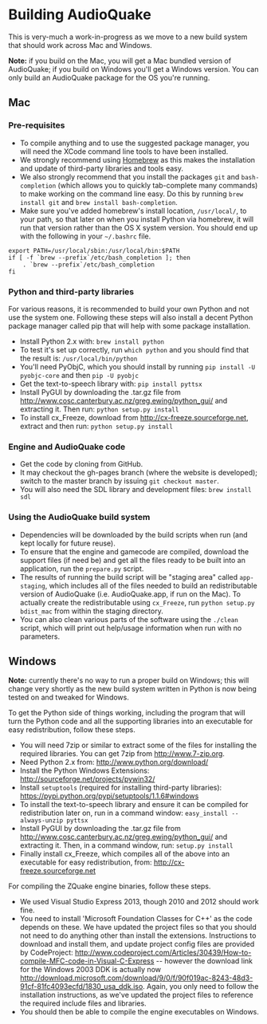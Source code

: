 Building AudioQuake
====================

This is very-much a work-in-progress as we move to a new build system that should work across Mac and Windows.

**Note:** if you build on the Mac, you will get a Mac bundled version of AudioQuake; if you build on Windows you'll get a Windows version.  You can only build an AudioQuake package for the OS you're running.

Mac
----

### Pre-requisites

* To compile anything and to use the suggested package manager, you will need the XCode command line tools to have been installed.
* We strongly recommend using [Homebrew](http://brew.sh) as this makes the installation and update of third-party libraries and tools easy.
* We also strongly recommend that you install the packages `git` and `bash-completion` (which allows you to quickly tab-complete many commands) to make working on the command line easy.  Do this by running `brew install git` and `brew install bash-completion`.
* Make sure you've added homebrew's install location, `/usr/local/`, to your path, so that later on when you install Python via homebrew, it will run that version rather than the OS X system version.  You should end up with the following in your `~/.bashrc` file.

```
export PATH=/usr/local/sbin:/usr/local/bin:$PATH
if [ -f `brew --prefix`/etc/bash_completion ]; then
	. `brew --prefix`/etc/bash_completion
fi
```

### Python and third-party libraries

For various reasons, it is recommended to build your own Python and not use the system one.  Following these steps will also install a decent Python package manager called pip that will help with some package installation.

* Install Python 2.x with: `brew install python`
* To test it's set up correctly, run `which python` and you should find that the result is: `/usr/local/bin/python`
* You'll need PyObjC, which you should install by running `pip install -U pyobjc-core` and then `pip -U pyobjc`
* Get the text-to-speech library with: `pip install pyttsx`
* Install PyGUI by downloading the .tar.gz file from <http://www.cosc.canterbury.ac.nz/greg.ewing/python_gui/> and extracting it.  Then run: `python setup.py install`
* To install cx_Freeze, download from <http://cx-freeze.sourceforge.net>, extract and then run: `python setup.py install`

### Engine and AudioQuake code

* Get the code by cloning from GitHub.
* It may checkout the gh-pages branch (where the website is developed); switch to the master branch by issuing `git checkout master`.
* You will also need the SDL library and development files: `brew install sdl`

### Using the AudioQuake build system

* Dependencies will be downloaded by the build scripts when run (and kept locally for future reuse).
* To ensure that the engine and gamecode are compiled, download the support files (if need be) and get all the files ready to be built into an application, run the `prepare.py` script.
* The results of running the build script will be "staging area" called `app-staging`, which includes all of the files needed to build an redistributable version of AudioQuake (i.e. AudioQuake.app, if run on the Mac).  To actually create the redistributable using `cx_Freeze`, run `python setup.py bdist_mac` from within the staging directory.
* You can also clean various parts of the software using the `./clean` script, which will print out help/usage information when run with no parameters.


Windows
--------

**Note:** currently there's no way to run a proper build on Windows; this will change very shortly as the new build system written in Python is now being tested on and tweaked for Windows.

To get the Python side of things working, including the program that will turn the Python code and all the supporting libraries into an executable for easy redistribution, follow these steps.

* You will need 7zip or similar to extract some of the files for installing the required libraries.  You can get 7zip from <http://www.7-zip.org>.
* Need Python 2.x from: <http://www.python.org/download/>
* Install the Python Windows Extensions: <http://sourceforge.net/projects/pywin32/>
* Install `setuptools` (required for installing third-party libraries): <https://pypi.python.org/pypi/setuptools/1.1.6#windows>
* To install the text-to-speech library and ensure it can be compiled for redistribution later on, run in a command window: `easy_install --always-unzip pyttsx`
* Install PyGUI by downloading the .tar.gz file from <http://www.cosc.canterbury.ac.nz/greg.ewing/python_gui/> and extracting it.  Then, in a command window, run: `setup.py install`
* Finally install cx_Freeze, which compiles all of the above into an executable for easy redistribution, from: <http://cx-freeze.sourceforge.net>

For compiling the ZQuake engine binaries, follow these steps.

* We used Visual Studio Express 2013, though 2010 and 2012 should work fine.
* You need to install 'Microsoft Foundation Classes for C++' as the code depends on these. We have updated the project files so that you should not need to do anything other than install the extensions.  Instructions to download and install them, and update project config files are provided by CodeProject: <http://www.codeproject.com/Articles/30439/How-to-compile-MFC-code-in-Visual-C-Express> -- however the download link for the Windows 2003 DDK is actually now <http://download.microsoft.com/download/9/0/f/90f019ac-8243-48d3-91cf-81fc4093ecfd/1830_usa_ddk.iso>.  Again, you only need to follow the installation instructions, as we've updated the project files to reference the required include files and libraries.
* You should then be able to compile the engine executables on Windows.
